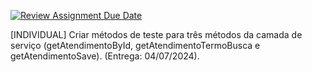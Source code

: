 [![Review Assignment Due Date](https://classroom.github.com/assets/deadline-readme-button-22041afd0340ce965d47ae6ef1cefeee28c7c493a6346c4f15d667ab976d596c.svg)](https://classroom.github.com/a/fCPS5BKN)

[INDIVIDUAL] Criar métodos de teste para três métodos da camada de serviço (getAtendimentoById, getAtendimentoTermoBusca e getAtendimentoSave). (Entrega: 04/07/2024).